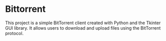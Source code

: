 # Bittorrent

This project is a simple BitTorrent client created with Python and the Tkinter GUI library. It allows users to download and upload files using the BitTorrent protocol.